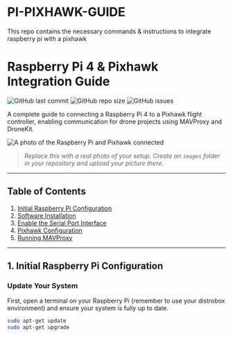 # PI-PIXHAWK-GUIDE
This repo contains the necessary commands &amp; instructions to  integrate raspberry pi with a pixhawk
# Raspberry Pi 4 & Pixhawk Integration Guide

![GitHub last commit](https://img.shields.io/github/last-commit/YOUR_USERNAME/YOUR_REPONAME?style=for-the-badge) ![GitHub repo size](https://img.shields.io/github/repo-size/YOUR_USERNAME/YOUR_REPONAME?style=for-the-badge) ![GitHub issues](https://img.shields.io/github/issues/YOUR_USERNAME/YOUR_REPONAME?style=for-the-badge)

A complete guide to connecting a Raspberry Pi 4 to a Pixhawk flight controller, enabling communication for drone projects using MAVProxy and DroneKit.

![A photo of the Raspberry Pi and Pixhawk connected](images/your-setup-image.png)
> *Replace this with a real photo of your setup. Create an `images` folder in your repository and upload your picture there.*

---

## Table of Contents
1.  [Initial Raspberry Pi Configuration](#1-initial-raspberry-pi-configuration)
2.  [Software Installation](#2-software-installation)
3.  [Enable the Serial Port Interface](#3-enable-the-serial-port-interface)
4.  [Pixhawk Configuration](#4-pixhawk-configuration-via-mission-planner)
5.  [Running MAVProxy](#5-running-mavproxy)

---

## 1. Initial Raspberry Pi Configuration

### Update Your System
First, open a terminal on your Raspberry Pi (remember to use your distrobox environment) and ensure your system is fully up to date.
```bash
sudo apt-get update
sudo apt-get upgrade
